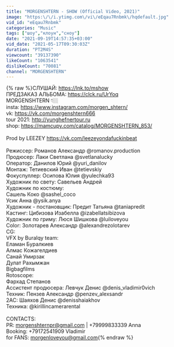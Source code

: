 ```yaml
---
title: "MORGENSHTERN - SHOW (Official Video, 2021)"
image: "https:\/\/i.ytimg.com\/vi\/eEqau7Rnbmk\/hqdefault.jpg"
vid_id: "eEqau7Rnbmk"
categories: "Music"
tags: ["шоу","клоун","сноу"]
date: "2021-09-19T14:57:35+03:00"
vid_date: "2021-05-17T09:30:03Z"
duration: "PT2M4S"
viewcount: "39137390"
likeCount: "1063541"
dislikeCount: "70081"
channel: "MORGENSHTERN"
---
```

{% raw %}СЛУШАЙ: <a rel="nofollow" target="blank" href="https://lnk.to/mshow">https://lnk.to/mshow</a> <br />ПРЕДЗАКАЗ АЛЬБОМА: <a rel="nofollow" target="blank" href="https://clck.ru/UrYoq">https://clck.ru/UrYoq</a><br />MORGENSHTERN 👇🏼<br />insta: <a rel="nofollow" target="blank" href="https://www.instagram.com/morgen_shtern/">https://www.instagram.com/morgen_shtern/</a><br />vk: <a rel="nofollow" target="blank" href="https://vk.com/morgenshtern666">https://vk.com/morgenshtern666</a><br />tour 2021: <a rel="nofollow" target="blank" href="http://yunghefnertour.ru">http://yunghefnertour.ru</a><br />shop: <a rel="nofollow" target="blank" href="https://mamcupy.com/catalog/MORGENSHTERN_853/">https://mamcupy.com/catalog/MORGENSHTERN_853/</a><br /><br />Prod by LEEZEY <a rel="nofollow" target="blank" href="https://vk.com/leezeyondafuckinbeat">https://vk.com/leezeyondafuckinbeat</a><br /><br />Режиссер: Романов Александр @romanov.production<br />Продюсер: Лаки Светлана @svetlanalucky<br />Оператор: Данилов Юрий @yuri_danilov<br />Монтаж: Тетиевский Иван @tetievskiy<br />Фокуспуллер: Осипова Юлия @yulechka93<br />Художник по свету: Савельев Андрей <br />Художник по костюму: <br />Сашель Коко @sashel_coco<br />Усик Анна @ysik.anya<br />Художник - постановщик: Предит Татьяна @taniapredit<br />Кастинг: Цибизова Изабелла @izabellatsibizova<br />Художник по гриму: Люся Шишкова @luiloveyou <br />Color: Золотарев Александр @alexandrezolotarev<br />CG:<br />VFX by Buralqy team:<br />Еламан Буралкиев<br />Алмас Кожагелдиев <br />Санай Умирзак<br />Дулат Рахымжан<br />Bigbagfilms <br />Rotoscope:<br />Фархад Степанов<br />Ассистент продюсера: Левчук Денис @denis_vladimir0vich<br />Техник: Пензев Александр @penzev_alexsandr<br />2AC: Шаяхов Денис @denisshaiakhov<br />Техника: @kirillincamerarental<br /><br />CONTACTS:<br />PR: morgenshternpr@gmail.com | +79999833339 Anna<br />Booking: +79172541909 Vladimir<br />for FANS: morgenloveyou@gmail.com{% endraw %}
